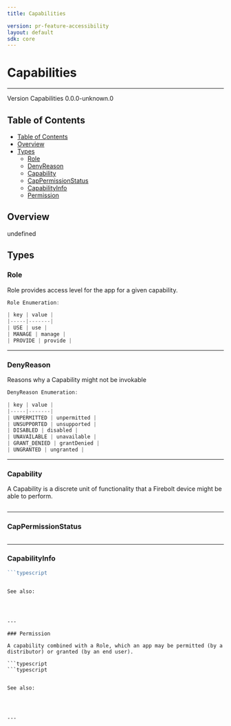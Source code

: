 ```yaml
---
title: Capabilities

version: pr-feature-accessibility
layout: default
sdk: core
---
```


# Capabilities

---

Version Capabilities 0.0.0-unknown.0

## Table of Contents

- [Table of Contents](#table-of-contents)
- [Overview](#overview)
- [Types](#types)
  - [Role](#role)
  - [DenyReason](#denyreason)
  - [Capability](#capability)
  - [CapPermissionStatus](#cappermissionstatus)
  - [CapabilityInfo](#capabilityinfo)
  - [Permission](#permission)

## Overview

undefined

## Types

### Role

Role provides access level for the app for a given capability.

```typescript
Role Enumeration:

| key | value |
|-----|-------|
| USE | use |
| MANAGE | manage |
| PROVIDE | provide |

```

---

### DenyReason

Reasons why a Capability might not be invokable

```typescript
DenyReason Enumeration:

| key | value |
|-----|-------|
| UNPERMITTED | unpermitted |
| UNSUPPORTED | unsupported |
| DISABLED | disabled |
| UNAVAILABLE | unavailable |
| GRANT_DENIED | grantDenied |
| UNGRANTED | ungranted |

```

---

### Capability

A Capability is a discrete unit of functionality that a Firebolt device might be able to perform.

```typescript

```

---

### CapPermissionStatus

```typescript

```

---

### CapabilityInfo

````typescript
```typescript

````

````

See also:




---

### Permission

A capability combined with a Role, which an app may be permitted (by a distributor) or granted (by an end user).

```typescript
```typescript

````

```

See also:




---
```
